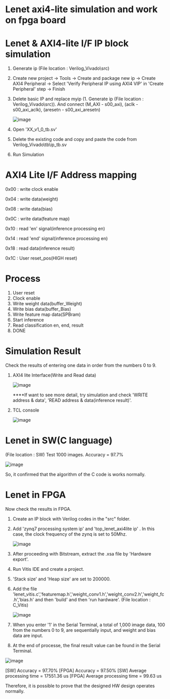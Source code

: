 # Lenet axi4-lite simulation and work on fpga board

# Lenet & AXI4-lite I/F IP block simulation
1. Generate ip (File location : Verilog_Vivado\src\)
2. Create new project -> Tools -> Create and package new ip -> Create AXI4 Peripheral -> Select 'Verify Peripheral IP using AXI4 VIP' in 'Create Peripheral' step -> Finish
3. Delete basic IP and replace myip (1. Generate ip (File location : Verilog_Vivado\src)). And connect (M_AXI - s00_axi), (aclk - s00_axi_aclk), (aresetn - s00_axi_aresetn)

    ![image](https://github.com/wjdtmdals29/Lenet_axi4lite/assets/109125304/306e23d2-8691-4175-996c-e2f512cf906d)
   
4. Open 'XX_v1_0_tb.sv'
5. Delete the existing code and copy and paste the code from Verilog_Vivado\tb\ip_tb.sv
6. Run Simulation

# AXI4 Lite I/F Address mapping
0x00 : write clock enable

0x04 : write data(weight)

0x08 : write data(bias)

0x0C : write data(feature map)

0x10 : read 'en' signal(inference processing en)

0x14 : read 'end' signal(inference processing en)

0x18 : read data(inference result)

0x1C : User reset_pos(HIGH reset)

# Process
1. User reset
2. Clock enable
3. Write weight data(buffer_Weight)
4. Write bias data(buffer_Bias)
5. Write feature map data(SPBram)
6. Start inference
7. Read classification en, end, result
8. DONE


# Simulation Result
Check the results of entering one data in order from the numbers 0 to 9.

1. AXI4 lite Interface(Write and Read data)

   ![image](https://github.com/wjdtmdals29/Lenet_axi4lite/assets/109125304/6c00d81f-7f96-4ad3-9db9-d0b21f0741d1)

    ****If want to see more detail, try simulation and check 'WRITE address & data', 'READ address & data(inference result)'.
2. TCL console

   ![image](https://github.com/wjdtmdals29/Lenet_axi4lite/assets/109125304/0ae38478-2d52-4e87-856b-40f1c8539d40)

# Lenet in SW(C language)
(File location : SW\)
Test 1000 images.
Accuracy = 97.7%

![image](https://github.com/wjdtmdals29/Lenet_axi4lite/assets/109125304/0b220949-d6a9-4c6e-ac50-0458c80e7993)

So, it confirmed that the algorithm of the C code is works normally.

# Lenet in FPGA
Now check the results in FPGA.
1. Create an IP block with Verilog codes in the "src" folder.
2. Add 'zynq7 processing system ip' and 'top_lenet_axi4lite ip' . In this case, the clock frequency of the zynq is set to 50Mhz.

   ![image](https://github.com/wjdtmdals29/Lenet_axi4lite/assets/109125304/dba94c68-32f0-4703-8174-5b71a7d5957f)

3. After proceeding with Bitstream, extract the .xsa file by 'Hardware export'.
4. Run Vitis IDE and create a project.
5. 'Stack size' and 'Heap size' are set to 200000.
6. Add the file 'lenet_vitis.c','featuremap.h','weight_conv1.h','weight_conv2.h','weight_fc.h','bias.h' and then 'build' and then 'run hardware'. (File location : C_Vitis\)

   ![image](https://github.com/wjdtmdals29/Lenet_axi4lite/assets/109125304/cf936365-15c8-4128-96a6-c4ef2be997f2)

7. When you enter '1' in the Serial Terminal, a total of 1,000 image data, 100 from the numbers 0 to 9, are sequentially input, and weight and bias data are input.
8. At the end of processe, the final result value can be found in the Serial Terminal.

![image](https://github.com/wjdtmdals29/Lenet_axi4lite/assets/109125304/1f2a208b-d7b3-4d53-8334-001741c92f5e)

[SW] Accuracy = 97.70%                        [FPGA] Accuracy = 97.50%
[SW] Average processing time = 17551.36 us    [FPGA] Average processing time = 99.63 us

Therefore, it is possible to prove that the designed HW design operates normally.
